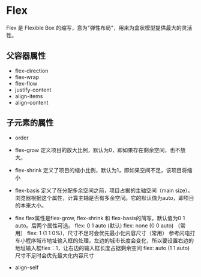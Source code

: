 # Flex
Flex 是 Flexible Box 的缩写，意为"弹性布局"，用来为盒状模型提供最大的灵活性。

## 父容器属性
+ flex-direction
+ flex-wrap
+ flex-flow
+ justify-content
+ align-items
+ align-content

## 子元素的属性
+ order

+ flex-grow
定义项目的放大比例，默认为0，即如果存在剩余空间，也不放大。

+ flex-shrink
定义了项目的缩小比例，默认为1，即如果空间不足，该项目将缩小

+ flex-basis
定义了在分配多余空间之前，项目占据的主轴空间（main size）。浏览器根据这个属性，计算主轴是否有多余空间。它的默认值为auto，即项目的本来大小。

+ flex
flex属性是flex-grow, flex-shrink 和 flex-basis的简写，默认值为0 1 auto。后两个属性可选。
flex: 0 1 auto (默认)
flex: none (0 0 auto) （常用）
flex: 1 (1 1 0%)，尺寸不足时会优先最小化内容尺寸（常用）
参考闪电打车小程序城市地址输入框的处理，左边的城市长度会变化，所以要设置右边的地址输入框flex：1，让右边的输入框长度占据剩余空间
flex: auto (1 1 auto) 尺寸不足时会优先最大化内容尺寸

+ align-self
